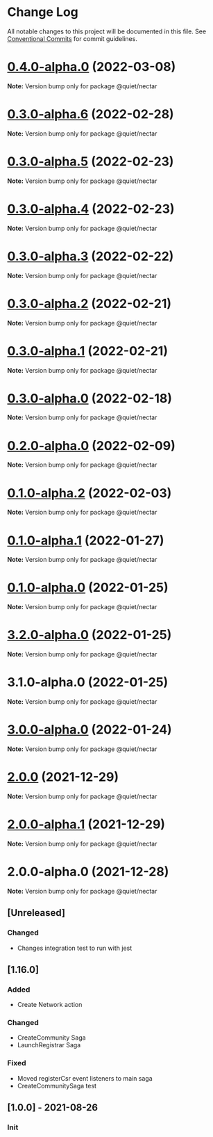 # Change Log

All notable changes to this project will be documented in this file.
See [Conventional Commits](https://conventionalcommits.org) for commit guidelines.

# [0.4.0-alpha.0](https://github.com/ZbayApp/monorepo/compare/@quiet/nectar@0.3.0-alpha.5...@quiet/nectar@0.4.0-alpha.0) (2022-03-08)

**Note:** Version bump only for package @quiet/nectar





# [0.3.0-alpha.6](https://github.com/ZbayApp/monorepo/compare/@quiet/nectar@0.3.0-alpha.5...@quiet/nectar@0.3.0-alpha.6) (2022-02-28)

**Note:** Version bump only for package @quiet/nectar





# [0.3.0-alpha.5](https://github.com/ZbayApp/monorepo/compare/@quiet/nectar@0.2.0-alpha.0...@quiet/nectar@0.3.0-alpha.5) (2022-02-23)

**Note:** Version bump only for package @quiet/nectar





# [0.3.0-alpha.4](https://github.com/ZbayApp/monorepo/compare/@quiet/nectar@0.2.0-alpha.0...@quiet/nectar@0.3.0-alpha.4) (2022-02-23)

**Note:** Version bump only for package @quiet/nectar





# [0.3.0-alpha.3](https://github.com/ZbayApp/monorepo/compare/@quiet/nectar@0.2.0-alpha.0...@quiet/nectar@0.3.0-alpha.3) (2022-02-22)

**Note:** Version bump only for package @quiet/nectar





# [0.3.0-alpha.2](https://github.com/ZbayApp/monorepo/compare/@quiet/nectar@0.2.0-alpha.0...@quiet/nectar@0.3.0-alpha.2) (2022-02-21)

**Note:** Version bump only for package @quiet/nectar





# [0.3.0-alpha.1](https://github.com/ZbayApp/monorepo/compare/@quiet/nectar@0.2.0-alpha.0...@quiet/nectar@0.3.0-alpha.1) (2022-02-21)

**Note:** Version bump only for package @quiet/nectar





# [0.3.0-alpha.0](https://github.com/ZbayApp/monorepo/compare/@quiet/nectar@0.2.0-alpha.0...@quiet/nectar@0.3.0-alpha.0) (2022-02-18)

**Note:** Version bump only for package @quiet/nectar





# [0.2.0-alpha.0](https://github.com/ZbayApp/monorepo/compare/@quiet/nectar@0.1.0-alpha.2...@quiet/nectar@0.2.0-alpha.0) (2022-02-09)

**Note:** Version bump only for package @quiet/nectar





# [0.1.0-alpha.2](https://github.com/ZbayApp/monorepo/compare/@quiet/nectar@0.1.0-alpha.1...@quiet/nectar@0.1.0-alpha.2) (2022-02-03)

**Note:** Version bump only for package @quiet/nectar





# [0.1.0-alpha.1](https://github.com/ZbayApp/monorepo/compare/@quiet/nectar@0.1.0-alpha.0...@quiet/nectar@0.1.0-alpha.1) (2022-01-27)

**Note:** Version bump only for package @quiet/nectar





# [0.1.0-alpha.0](https://github.com/ZbayApp/monorepo/compare/@quiet/nectar@3.2.0-alpha.0...@quiet/nectar@0.1.0-alpha.0) (2022-01-25)

**Note:** Version bump only for package @quiet/nectar





# [3.2.0-alpha.0](https://github.com/ZbayApp/monorepo/compare/@quiet/nectar@3.1.0-alpha.0...@quiet/nectar@3.2.0-alpha.0) (2022-01-25)

**Note:** Version bump only for package @quiet/nectar





# 3.1.0-alpha.0 (2022-01-25)

**Note:** Version bump only for package @quiet/nectar





# [3.0.0-alpha.0](https://github.com/ZbayApp/monorepo/compare/@quiet/nectar@2.0.0...@quiet/nectar@3.0.0-alpha.0) (2022-01-24)

**Note:** Version bump only for package @quiet/nectar





# [2.0.0](https://github.com/ZbayApp/monorepo/compare/@quiet/nectar@2.0.0-alpha.1...@quiet/nectar@2.0.0) (2021-12-29)

**Note:** Version bump only for package @quiet/nectar





# [2.0.0-alpha.1](https://github.com/ZbayApp/monorepo/compare/@quiet/nectar@2.0.0-alpha.0...@quiet/nectar@2.0.0-alpha.1) (2021-12-29)

**Note:** Version bump only for package @quiet/nectar





# 2.0.0-alpha.0 (2021-12-28)

**Note:** Version bump only for package @quiet/nectar






## [Unreleased]

### Changed

* Changes integration test to run with jest

## [1.16.0]

### Added

* Create Network action

### Changed

* CreateCommunity Saga
* LaunchRegistrar Saga

### Fixed

* Moved registerCsr event listeners to main saga
* CreateCommunitySaga test

## [1.0.0] - 2021-08-26

### Init
